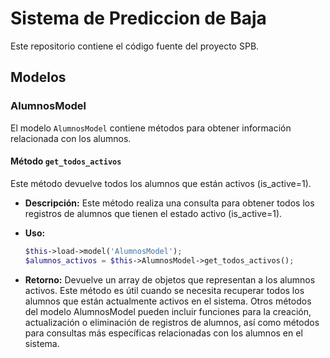 # Sistema de Prediccion de Baja

Este repositorio contiene el código fuente del proyecto SPB.

## Modelos

### AlumnosModel

El modelo `AlumnosModel` contiene métodos para obtener información relacionada con los alumnos.

#### Método `get_todos_activos`

Este método devuelve todos los alumnos que están activos (is_active=1).

- **Descripción:** Este método realiza una consulta para obtener todos los registros de alumnos que tienen el estado activo (is_active=1).
  
- **Uso:**
  ```php
  $this->load->model('AlumnosModel');
  $alumnos_activos = $this->AlumnosModel->get_todos_activos();


- **Retorno:** Devuelve un array de objetos que representan a los alumnos activos. Este método es útil cuando se necesita recuperar todos los alumnos que están actualmente activos en el sistema. Otros métodos del modelo AlumnosModel pueden incluir funciones para la creación, actualización o eliminación de registros de alumnos, así como métodos para consultas más específicas relacionadas con los alumnos en el sistema.
